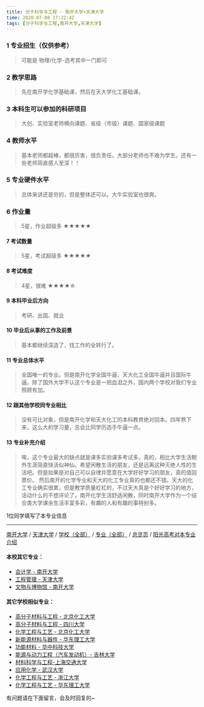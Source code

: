 ```yaml
---
title: 分子科学与工程 - 南开大学+天津大学
time: 2020-07-08 17:22:42
tags: [分子科学与工程,南开大学,天津大学]
---
```

### 1 专业招生（仅供参考）  
> 可能是 物理/化学-选考其中一门即可


### 2 教学思路
> 先在南开学化学基础课，然后在天大学化工基础课。


### 3 本科生可以参加的科研项目
>  大创、实验室老师横向课题、省级（市级）课题、国家级课题


### 4 教师水平
> 基本老师都超棒，都很厉害，很负责任。大部分老师也不难为学生。还有一些老师简直感人至深！！


### 5 专业硬件水平
> 总体来讲还是穷的，但是整体还可以。大牛实验室也很爽。


### 6 作业量
>5星，作业超级多
★★★★★


#### 7 考试数量
>5星，考试超级多
★★★★★


#### 8 考试难度
>4星，很难
★★★★☆


#### 9 本科毕业后方向
> 考研、出国、就业


#### 10 毕业后从事的工作及前景
> 基本都继续深造了，找工作的全转行了。


#### 11 专业总体水平
> 全国唯一的专业。但是南开化学全国牛逼，天大化工全国牛逼并且国际牛逼。除了国外大学不认这个专业是一把血泪之外，国内两个学校对我们专业照顾有加。


#### 12 跟其他学校同专业相比
> 没有可比对象，但是南开化学和天大化工的本科教育绝对回本。四年熬下来，这么大的学习量，总会比同学历选手牛逼一点。


#### 13 专业补充介绍
> 唉，这个专业最大的缺点就是课多实验课多考试多。真的，相比大学生活朝外生涯简直快活似神仙。希望闲散生活的朋友，还是远离这种灭绝人性的生活吧。但是如果是对自己可以自律并愿意在大学好好学习的朋友，真的值回票价。
然后南开的化学专业和天大的化工专业真的也都还不错。天大的化工专业确实很累，但是教学质量杠杠的，不过天大真是个好好学习的地方，活动什么的不想评论了。南开化学生活舒适闲散，同时南开大学作为一个综合类大学课余生活丰富多彩，有趣的人和有趣的事特别多。

1位同学填写了本专业信息
***
[南开大学](https://univgo.github.io/2020/07/08/47b28675e8ad) / [天津大学](https://univgo.github.io/2020/07/08/9817bff407b9) / [学校（全部）](https://univgo.github.io/2020/07/08/3efa6bcca419) / [专业（全部）](https://univgo.github.io/2020/07/08/2d4c6d3552c2) / [总览页](https://univgo.github.io/2020/07/08/445daeb4fa00) / [阳光高考对本专业介绍](http://gaokao.chsi.com.cn/sch/zyk/view.do?schId=73394679&specId=73383831
)
#### 本校其它专业：
- [会计学 - 南开大学](https://univgo.github.io/2020/07/08/9580eaa61496)
- [工程管理 - 天津大学](https://univgo.github.io/2020/07/08/3eaae395b492)
- [文物与博物馆 - 南开大学](https://univgo.github.io/2020/07/08/4e844bb318d3)

#### 其它学校相似专业：
- [高分子材料与工程 - 北京化工大学](https://univgo.github.io/2020/07/08/077d326808ab)
- [高分子材料与工程 - 四川大学](https://univgo.github.io/2020/07/08/81f8ee185b5e )
- [化学工程与工艺 - 北京化工大学](https://univgo.github.io/2020/07/08/27057f73c283 )
- [新能源材料与器件 - 华东理工大学](https://univgo.github.io/2020/07/08/5c64dcf7f680)
- [功能材料 - 华中科技大学](https://univgo.github.io/2020/07/08/5fd0d99fa322)
- [能源与动力工程（汽车发动机）- 吉林大学](https://univgo.github.io/2020/07/08/f0f5062075b3)
- [材料科学与工程-上海交通大学](https://univgo.github.io/2020/07/08/f5e99e8fbc41)
- [应用化学 - 武汉大学](https://univgo.github.io/2020/07/08/111bbd38bb69)
- [化学工程与工艺 - 浙江大学](https://univgo.github.io/2020/07/08/089b04ed4213)
- [化学工程与工艺 - 华东理工大学](https://univgo.github.io/2020/07/08/01ff842a6f1f)

有问题请在下面留言，会及时回复的~